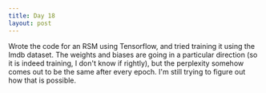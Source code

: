 ```yaml
---
title: Day 18
layout: post
---
```

Wrote the code for an RSM using Tensorflow, and tried training it using the Imdb dataset. The weights and biases are going in a particular direction (so it is indeed training, I don't know if rightly), but the perplexity somehow comes out to be the same after every epoch. I'm still trying to figure out how that is possible. 

